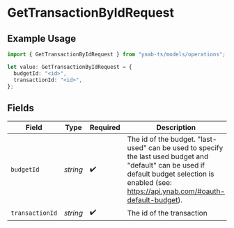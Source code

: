 # GetTransactionByIdRequest

## Example Usage

```typescript
import { GetTransactionByIdRequest } from "ynab-ts/models/operations";

let value: GetTransactionByIdRequest = {
  budgetId: "<id>",
  transactionId: "<id>",
};
```

## Fields

| Field                                                                                                                                                                                             | Type                                                                                                                                                                                              | Required                                                                                                                                                                                          | Description                                                                                                                                                                                       |
| ------------------------------------------------------------------------------------------------------------------------------------------------------------------------------------------------- | ------------------------------------------------------------------------------------------------------------------------------------------------------------------------------------------------- | ------------------------------------------------------------------------------------------------------------------------------------------------------------------------------------------------- | ------------------------------------------------------------------------------------------------------------------------------------------------------------------------------------------------- |
| `budgetId`                                                                                                                                                                                        | *string*                                                                                                                                                                                          | :heavy_check_mark:                                                                                                                                                                                | The id of the budget. "last-used" can be used to specify the last used budget and "default" can be used if default budget selection is enabled (see: https://api.ynab.com/#oauth-default-budget). |
| `transactionId`                                                                                                                                                                                   | *string*                                                                                                                                                                                          | :heavy_check_mark:                                                                                                                                                                                | The id of the transaction                                                                                                                                                                         |
